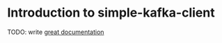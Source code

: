 # Introduction to simple-kafka-client

TODO: write [great documentation](http://jacobian.org/writing/what-to-write/)
